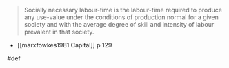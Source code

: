 > Socially necessary labour-time is the labour-time required to produce any use-value under the conditions of production normal for a given society and with the average degree of skill and intensity of labour prevalent in that society.
- [[marxfowkes1981 Capital]] p 129

#def 